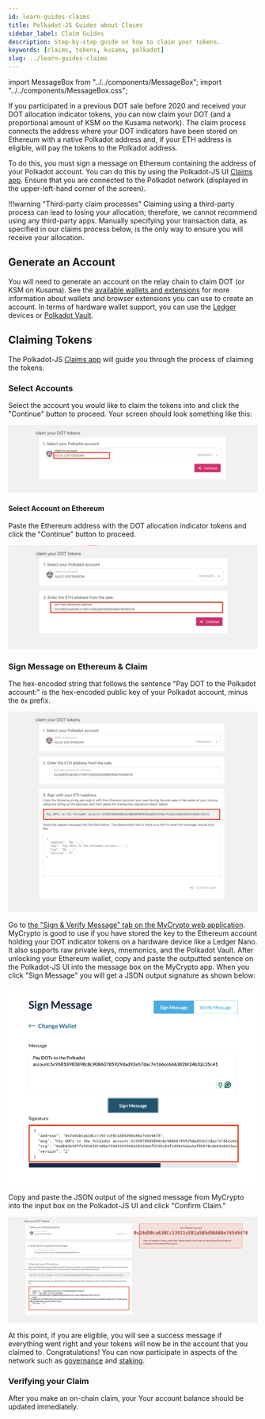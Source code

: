 ```yaml
---
id: learn-guides-claims
title: Polkadot-JS Guides about Claims
sidebar_label: Claim Guides
description: Step-by-step guide on how to claim your tokens.
keywords: [claims, tokens, kusama, polkadot]
slug: ../learn-guides-claims
---
```


import MessageBox from "../../components/MessageBox"; import "../../components/MessageBox.css";

<MessageBox message="Polkadot-JS is for developers and power users only. If you need help using the Polkadot-JS UI, you can contact the
[Polkadot Support Team](https://support.polkadot.network/support/home). For more user-friendly tools
see the [wallets](./wallets-index), [apps](./apps-index) and [dashboard](./dashboards-index) pages." />

<MessageBox message="Screenshots on this page are based on Polkadot, but note that the same process applies to Kusama." />

If you participated in a previous DOT sale before 2020 and received your DOT allocation indicator
tokens, you can now claim your DOT (and a proportional amount of KSM on the Kusama network). The
claim process connects the address where your DOT indicators have been stored on Ethereum with a
native Polkadot address and, if your ETH address is eligible, will pay the tokens to the Polkadot
address.

To do this, you must sign a message on Ethereum containing the address of your Polkadot account. You
can do this by using the Polkadot-JS UI [Claims app](https://polkadot.js.org/apps/#/claims). Ensure
that you are connected to the Polkadot network (displayed in the upper-left-hand corner of the
screen).

!!!warning "Third-party claim processes"
    Claiming using a third-party process can lead to losing your allocation; therefore, we cannot recommend using any third-party apps. Manually specifying your transaction data, as specified in our claims process below, is the only way to ensure you will receive your allocation.

## Generate an Account

You will need to generate an account on the relay chain to claim DOT (or KSM on Kusama). See the
[available wallets and extensions](../general/wallets-and-extensions.md) for more information about
wallets and browser extensions you can use to create an account. In terms of hardware wallet
support, you can use the [Ledger](../general/ledger.md) devices or
[Polkadot Vault](../general/polkadot-vault.md).

## Claiming Tokens

The Polkadot-JS [Claims app](https://polkadot.js.org/apps/#/claims) will guide you through the
process of claiming the tokens.

### Select Accounts

Select the account you would like to claim the tokens into and click the "Continue" button to
proceed. Your screen should look something like this:

![claim select dot account](../assets/claim-select-dot-account.png)

#### Select Account on Ethereum

Paste the Ethereum address with the DOT allocation indicator tokens and click the "Continue" button
to proceed.

![claim select eth account](../assets/claim-select-eth-account.png)

### Sign Message on Ethereum & Claim

The hex-encoded string that follows the sentence "Pay DOT to the Polkadot account:" is the
hex-encoded public key of your Polkadot account, minus the `0x` prefix.

![claim copy msg](../assets/claim-copy-msg.png)

Go to
[the "Sign & Verify Message" tab on the MyCrypto web application](https://app.mycrypto.com/sign-message).
MyCrypto is good to use if you have stored the key to the Ethereum account holding your DOT
indicator tokens on a hardware device like a Ledger Nano. It also supports raw private keys,
mnemonics, and the Polkadot Vault. After unlocking your Ethereum wallet, copy and paste the
outputted sentence on the Polkadot-JS UI into the message box on the MyCrypto app. When you click
"Sign Message" you will get a JSON output signature as shown below:

![claim get signature](../assets/claim-get-signature.png)

Copy and paste the JSON output of the signed message from MyCrypto into the input box on the
Polkadot-JS UI and click "Confirm Claim."

![claim paste signature](../assets/claim-paste-signature.png)

At this point, if you are eligible, you will see a success message if everything went right and your
tokens will now be in the account that you claimed to. Congratulations! You can now participate in
aspects of the network such as [governance](../learn/learn-polkadot-opengov.md) and
[staking](../learn/learn-staking.md).

### Verifying your Claim

After you make an on-chain claim, your Your account balance should be updated immediately.
